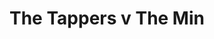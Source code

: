 ---
year: "1995"
serialNumber: "0181" 
game: "The Tappers"
title: "The Tappers v The Min"
gameLocation: ""
gameDate: ""
result: ""
resultType: ""
type: "game"
---